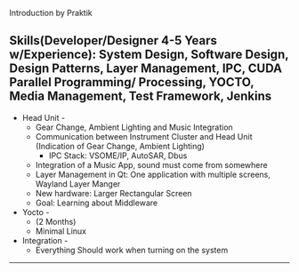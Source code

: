 Introduction by Praktik

Skills(Developer/Designer 4-5 Years w/Experience): System Design, Software Design, Design Patterns, Layer Management, IPC, CUDA Parallel Programming/ Processing, YOCTO, Media Management, Test Framework, Jenkins
-------
- Head Unit -
	- Gear Change, Ambient Lighting and Music Integration
	- Communication between Instrument Cluster and Head Unit (Indication of Gear Change, Ambient Lighting)
		- IPC Stack: VSOME/IP, AutoSAR, Dbus
	- Integration of a Music App, sound must come from somewhere
	- Layer Management in Qt: One application with multiple screens, Wayland Layer Manger
	- New hardware: Larger Rectangular Screen
	- Goal: Learning about Middleware
- Yocto -
	- (2 Months)
	- Minimal Linux
- Integration -
	- Everything Should work when turning on the system
-------

